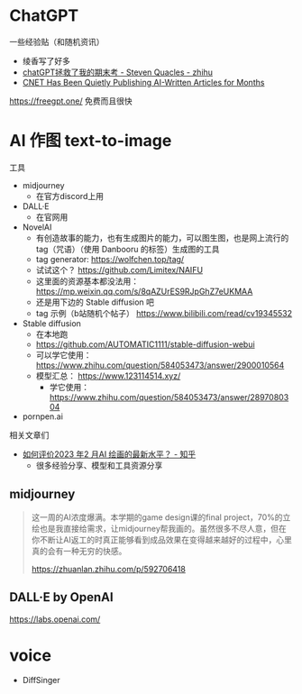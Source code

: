 
# ChatGPT

一些经验贴（和随机资讯）

- 绫香写了好多
- [chatGPT拯救了我的期末考 - Steven Quacles - zhihu](https://zhuanlan.zhihu.com/p/592706418)
- [CNET Has Been Quietly Publishing AI-Written Articles for Months](https://gizmodo.com/cnet-chatgpt-ai-articles-publish-for-months-1849976921)

https://freegpt.one/ 免费而且很快

# AI 作图 text-to-image

工具

- midjourney
    - 在官方discord上用
- DALL·E
    - 在官网用
- NovelAI
    - 有创造故事的能力，也有生成图片的能力，可以图生图，也是网上流行的tag（咒语）（使用 Danbooru 的标签）生成图的工具
    - tag generator: https://wolfchen.top/tag/
    - 试试这个？ https://github.com/Limitex/NAIFU
    - 这里面的资源基本都没法用： https://mp.weixin.qq.com/s/8qAZUrES9RJpGhZ7eUKMAA
    - 还是用下边的 Stable diffusion 吧
    - tag 示例（b站随机个帖子）  https://www.bilibili.com/read/cv19345532
- Stable diffusion
    - 在本地跑
    - https://github.com/AUTOMATIC1111/stable-diffusion-webui
    - 可以学它使用： https://www.zhihu.com/question/584053473/answer/2900010564
    - 模型汇总：  https://www.123114514.xyz/
        - 学它使用：  https://www.zhihu.com/question/584053473/answer/2897080304
- pornpen.ai

相关文章们

- [如何评价2023 年2 月AI 绘画的最新水平？ - 知乎](https://www.zhihu.com/question/584053473)
    - 很多经验分享、模型和工具资源分享

## midjourney

> 这一周的AI浓度爆满。本学期的game design课的final project，70%的立绘也是我直接给需求，让midjourney帮我画的。虽然很多不尽人意，但在你不断让AI返工的时真正能够看到成品效果在变得越来越好的过程中，心里真的会有一种无穷的快感。
>
> https://zhuanlan.zhihu.com/p/592706418

## DALL·E by OpenAI

https://labs.openai.com/

# voice

- DiffSinger
